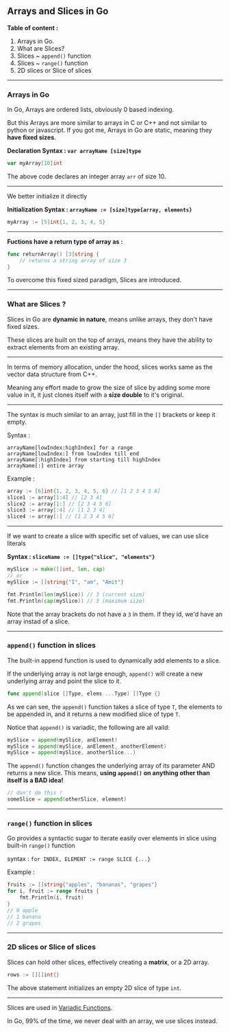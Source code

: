 ## Arrays and Slices in Go

**Table of content :**

1. Arrays in Go.
2. What are Slices?
3. Slices ~ `append()` function
4. Slices ~ `range()` function
5. 2D slices or Slice of slices

---

### Arrays in Go

In Go, Arrays are ordered lists, obviously 0 based indexing.

But this Arrays are more similar to arrays in C or C++ and not similar to python or javascript. If you got me, Arrays in Go are static, meaning they **have fixed sizes**.

**Declaration Syntax : `var arrayName [size]type`**

```go
var myArray[10]int
```

The above code declares an integer array `arr` of size 10.

---

We better initialize it directly

**Initialization Syntax : `arrayName := [size]type{array, elements}`**

```go
myArray := [5]int{1, 2, 3, 4, 5}
```

---

**Fuctions have a return type of array as :**

```go
func returnArray() [3]string {
    // returns a string array of size 3
}
```

To overcome this fixed sized paradigm, Slices are introduced.

---

### What are Slices ?

Slices in Go are **dynamic in nature**, means unlike arrays, they don't have fixed sizes.

These slices are built on the top of arrays, means they have the ability to extract elements from an existing array.

---

In terms of memory allocation, under the hood, slices works same as the vector data structure from C++.

Meaning any effort made to grow the size of slice by adding some more value in it, it just clones itself with a **size double** to it's original.

---

The syntax is much similar to an array, just fill in the `[]` brackets or keep it empty.

Syntax :

```
arrayName[lowIndex:highIndex] for a range
arrayName[lowIndex:] from lowIndex till end
arrayName[:highIndex] from starting till highIndex
arrayName[:] entire array
```

Example :

```go
array := [6]int{1, 2, 3, 4, 5, 6} // [1 2 3 4 5 6]
slice1 := array[1:4] // [2 3 4]
slice2 := array[1:] // [2 3 4 5 6]
slice3 := array[:4] // [1 2 3 4]
slice4 := array[:] // [1 2 3 4 5 6]
```

---

If we want to create a slice with specific set of values, we can use slice literals

**Syntax : `sliceName := []type{"slice", "elements"}`**

```go
mySlice := make([]int, len, cap)
// or
mySlice := []string{"I", "am", "Amit"}

fmt.Println(len(mySlice)) // 3 (current size)
fmt.Println(cap(mySlice)) // 3 (maximum size)
```

Note that the array brackets do not have a `3` in them. If they id, we'd have an array instad of a slice.

---

### `append()` function in slices

The built-in append function is used to dynamically add elements to a slice.

If the underlying array is not large enough, `append()` will create a new underlying array and point the slice to it.

```go
func append(slice []Type, elems ...Type) []Type {}
```

As we can see, the `append()` function takes a slice of type `T`, the elements to be appended in, and it returns a new modified slice of type `T`.

Notice that `append()` is variadic, the following are all vaild:

```go
mySlice = append(mySlice, anElement)
mySlice = append(mySlice, anElement, anotherElement)
mySlice = append(mySlice, anotherSlice...)
```

The `append()` function changes the underlying array of its parameter AND returns a new slice. This means, **using `append()` on anything other than itself is a BAD idea!**

```go
// don't do this !
someSlice = append(otherSlice, element)
```

---

### `range()` function in slices

Go provides a syntactic sugar to iterate easily over elements in slice using built-in `range()` function

syntax : `for INDEX, ELEMENT := range SLICE {...}`

Example :

```go
fruits := []string{"apples", "bananas", "grapes"}
for i, fruit := range fruits {
    fmt.Println(i, fruit)
}
// 0 apple
// 1 banana
// 2 grapes
```
---

### 2D slices or Slice of slices

Slices can hold other slices, effectively creating a **matrix**, or a 2D array.

```go
rows := [][]int{}
```

The above statement initializes an empty 2D slice of type `int`.

---

Slices are used in [Variadic Functions](https://github.com/amitsuthar69/Programming-Notes/blob/main/Go/03-basics.md).

In Go, 99% of the time, we never deal with an array, we use slices instead.
